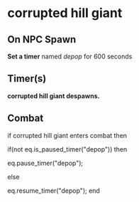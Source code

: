 # corrupted hill giant


## On NPC Spawn

**Set a timer** named *depop* for 600 seconds


## Timer(s)

**corrupted hill giant despawns.**


## Combat

if corrupted hill giant enters combat  then


if(not eq.is_paused_timer("depop")) then



eq.pause_timer("depop");


else


eq.resume_timer("depop");
end
